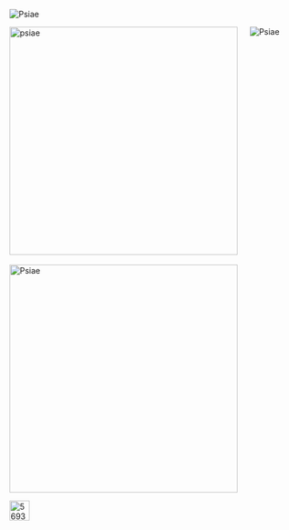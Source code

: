<p align="left"> 
  <img src="https://komarev.com/ghpvc/?username=Psiae&label=Profile%20views&color=0e75b6&style=flat" alt="Psiae" />
</p>

<p>
  <img
       src="https://github-readme-stats-git-masterrstaa-rickstaa.vercel.app/api?username=Psiae&show_icons=true&theme=tokyonight&title_color=6e9ff4&text_color=37b9ab&bg_color=1a1b27&locale=en"
       alt="psiae" width="400"
       /> 
  &emsp; 
  <img align="top"
       src="https://github-readme-stats-git-masterrstaa-rickstaa.vercel.app/api/top-langs?username=Psiae&show_icons=true&title_color=6e9ff4&text_color=37b9ab&bg_color=1a1b27&locale=en&layout=compact" 
       alt="Psiae"
       />
</p>

<p>
  <img src="https://github-readme-streak-stats.herokuapp.com/?user=Psiae&theme=dark" alt="Psiae" width="400" />
</p>

<p>
  <a href="https://discord.com/users/569329786334216228" target="blank"><img src="https://raw.githubusercontent.com/rahuldkjain/github-profile-readme-generator/master/src/images/icons/Social/discord.svg" alt="569329786334216228" height="35" width="35" /></a>
